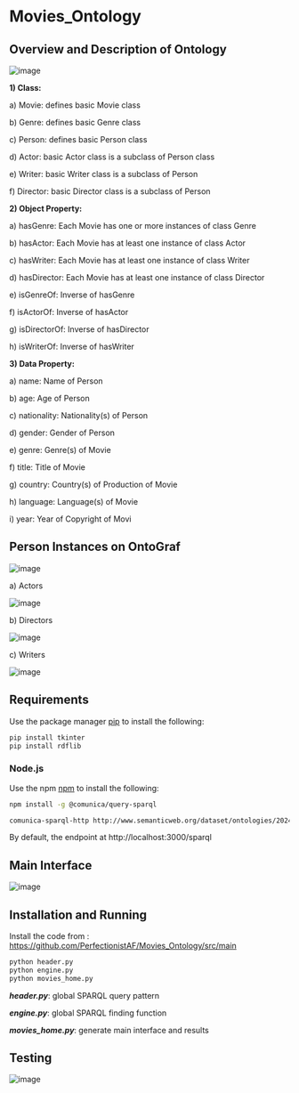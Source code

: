 # Movies_Ontology

## Overview and Description of Ontology

![image](https://github.com/PerfectionistAF/Movies_Ontology/assets/77901496/5fda46d8-0092-40c0-a623-29927487d4eb)

**1) Class:** 

a) Movie: defines basic Movie class

b) Genre: defines basic Genre class 

c) Person: defines basic Person class

d) Actor: basic Actor class is a subclass of Person class

e) Writer: basic Writer class is a subclass of Person

f) Director: basic Director class is a subclass of Person

**2) Object Property:**

a) hasGenre: Each Movie has one or more instances of class Genre

b) hasActor: Each Movie has at least one instance of class Actor 

c) hasWriter: Each Movie has at least one instance of class Writer

d) hasDirector: Each Movie has at least one instance of class Director

e) isGenreOf: Inverse of hasGenre

f) isActorOf: Inverse of hasActor

g) isDirectorOf: Inverse of hasDirector

h) isWriterOf: Inverse of hasWriter

**3) Data Property:**

a) name: Name of Person

b) age: Age of Person

c) nationality: Nationality(s) of Person

d) gender: Gender of Person

e) genre: Genre(s) of Movie

f) title: Title of Movie

g) country: Country(s) of Production of Movie

h) language: Language(s) of Movie

i) year: Year of Copyright of Movi

## Person Instances on OntoGraf

![image](https://github.com/PerfectionistAF/Movies_Ontology/assets/77901496/f43cada2-bdf0-4766-a2b3-8f6c9217b9b1)

a) Actors

![image](https://github.com/PerfectionistAF/Movies_Ontology/assets/77901496/d56f66db-90da-4d75-9264-bb5af8920ef4)

b) Directors

![image](https://github.com/PerfectionistAF/Movies_Ontology/assets/77901496/835b19ca-b752-4b42-a137-f6c9c51db2a9)

c) Writers

![image](https://github.com/PerfectionistAF/Movies_Ontology/assets/77901496/df454305-8bbe-49cd-b9ca-65a572be7a40)

## Requirements

Use the package manager [pip](https://pip.pypa.io/en/stable/) to install the following:
```bash
pip install tkinter
pip install rdflib
```
### Node.js

Use the npm [npm](https://docs.npmjs.com/cli/v10/commands/npm-install) to install the following:
```bash
npm install -g @comunica/query-sparql
```

```bash
comunica-sparql-http http://www.semanticweb.org/dataset/ontologies/2024/4/moviesV1/
```

By default, the endpoint at http://localhost:3000/sparql 

## Main Interface

![image](https://github.com/PerfectionistAF/Movies_Ontology/assets/77901496/dec9bb4e-f7bf-4ea8-812f-2b963797a00e)

## Installation and Running

Install the code from : https://github.com/PerfectionistAF/Movies_Ontology/src/main 
```bash
python header.py
python engine.py
python movies_home.py
```


***header.py***: global SPARQL query pattern

***engine.py***: global SPARQL finding function

***movies_home.py***: generate main interface and results

## Testing

![image](https://github.com/PerfectionistAF/Movies_Ontology/assets/77901496/35965b84-00c5-4381-823f-dd115448b9e8)

